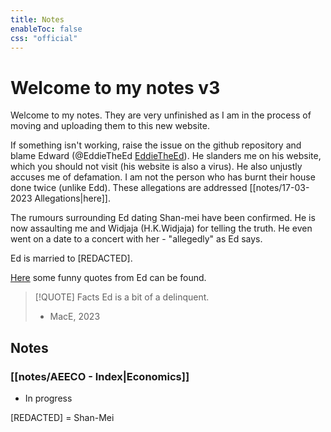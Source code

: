 ```yaml
---
title: Notes
enableToc: false
css: "official"
---
```

# Welcome to my notes v3
Welcome to my notes. They are very unfinished as I am in the process of moving and uploading them to this new website. 

If something isn't working, raise the issue on the github repository and blame Edward (@EddieTheEd [EddieTheEd](https://github.com/EddieTheEd)). He slanders me on his website, which you should not visit (his website is also a virus). He also unjustly accuses me of defamation. I am not the person who has burnt their house done twice (unlike Edd). These allegations are addressed [[notes/17-03-2023 Allegations|here]].

The rumours surrounding Ed dating Shan-mei have been confirmed. He is now assaulting me and Widjaja (H.K.Widjaja) for telling the truth. He even went on a date to a concert with her - "allegedly" as Ed says.

Ed is married to [REDACTED].

[Here](notes/27-03-2023%20Quotes%20From%20Ed.md) some funny quotes from Ed can be found.


> [!QUOTE] Facts
>Ed is a bit of a delinquent.
> - MacE, 2023



## Notes

### [[notes/AEECO - Index|Economics]]
- In progress







































[REDACTED] = Shan-Mei